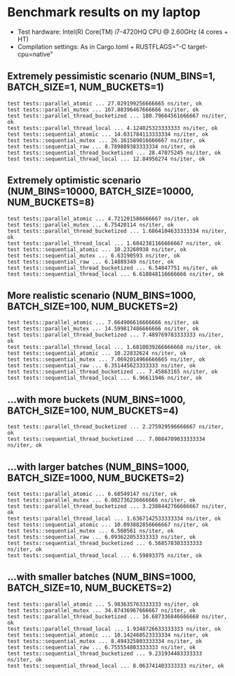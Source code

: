 # Benchmark results on my laptop

- Test hardware: Intel(R) Core(TM) i7-4720HQ CPU @ 2.60GHz (4 cores + HT)
- Compilation settings: As in Cargo.toml + RUSTFLAGS="-C target-cpu=native"

## Extremely pessimistic scenario (NUM_BINS=1, BATCH_SIZE=1, NUM_BUCKETS=1)

    test tests::parallel_atomic ... 27.029199256666665 ns/iter, ok
    test tests::parallel_mutex ... 167.88396467666666 ns/iter, ok
    test tests::parallel_thread_bucketized ... 180.79664561666667 ns/iter, ok
    test tests::parallel_thread_local ... 4.124025323333333 ns/iter, ok
    test tests::sequential_atomic ... 14.031784113333334 ns/iter, ok
    test tests::sequential_mutex ... 26.161589016666667 ns/iter, ok
    test tests::sequential_raw ... 8.789889383333334 ns/iter, ok
    test tests::sequential_thread_bucketized ... 28.47075245 ns/iter, ok
    test tests::sequential_thread_local ... 12.84956274 ns/iter, ok

## Extremely optimistic scenario (NUM_BINS=10000, BATCH_SIZE=10000, NUM_BUCKETS=8)

    test tests::parallel_atomic ... 4.721201586666667 ns/iter, ok
    test tests::parallel_mutex ... 6.75420114 ns/iter, ok
    test tests::parallel_thread_bucketized ... 1.6864104633333334 ns/iter, ok
    test tests::parallel_thread_local ... 1.6842381166666667 ns/iter, ok
    test tests::sequential_atomic ... 10.23260938 ns/iter, ok
    test tests::sequential_mutex ... 6.63190593 ns/iter, ok
    test tests::sequential_raw ... 6.14889349 ns/iter, ok
    test tests::sequential_thread_bucketized ... 6.54847751 ns/iter, ok
    test tests::sequential_thread_local ... 6.610848116666666 ns/iter, ok

## More realistic scenario (NUM_BINS=1000, BATCH_SIZE=100, NUM_BUCKETS=2)

    test tests::parallel_atomic ... 7.664906616666666 ns/iter, ok
    test tests::parallel_mutex ... 14.599817486666666 ns/iter, ok
    test tests::parallel_thread_bucketized ... 7.489769783333333 ns/iter, ok
    test tests::parallel_thread_local ... 1.6810039266666668 ns/iter, ok
    test tests::sequential_atomic ... 10.22832624 ns/iter, ok
    test tests::sequential_mutex ... 7.0692014966666665 ns/iter, ok
    test tests::sequential_raw ... 6.351445623333333 ns/iter, ok
    test tests::sequential_thread_bucketized ... 7.45863165 ns/iter, ok
    test tests::sequential_thread_local ... 6.96611946 ns/iter, ok

## ...with more buckets (NUM_BINS=1000, BATCH_SIZE=100, NUM_BUCKETS=4)

    test tests::parallel_thread_bucketized ... 2.275929596666667 ns/iter, ok
    test tests::sequential_thread_bucketized ... 7.0084709033333334 ns/iter, ok

## ...with larger batches (NUM_BINS=1000, BATCH_SIZE=1000, NUM_BUCKETS=2)

    test tests::parallel_atomic ... 6.68549147 ns/iter, ok
    test tests::parallel_mutex ... 6.002736236666666 ns/iter, ok
    test tests::parallel_thread_bucketized ... 3.2388442766666667 ns/iter, ok
    test tests::parallel_thread_local ... 1.6367142533333334 ns/iter, ok
    test tests::sequential_atomic ... 10.093882856666667 ns/iter, ok
    test tests::sequential_mutex ... 6.560561 ns/iter, ok
    test tests::sequential_raw ... 6.093622053333333 ns/iter, ok
    test tests::sequential_thread_bucketized ... 6.568578303333333 ns/iter, ok
    test tests::sequential_thread_local ... 6.59893375 ns/iter, ok

## ...with smaller batches (NUM_BINS=1000, BATCH_SIZE=10, NUM_BUCKETS=2)

    test tests::parallel_atomic ... 5.983635763333333 ns/iter, ok
    test tests::parallel_mutex ... 34.87436967666667 ns/iter, ok
    test tests::parallel_thread_bucketized ... 16.687336846666668 ns/iter, ok
    test tests::parallel_thread_local ... 1.9348726633333333 ns/iter, ok
    test tests::sequential_atomic ... 10.142460523333334 ns/iter, ok
    test tests::sequential_mutex ... 8.494325803333334 ns/iter, ok
    test tests::sequential_raw ... 6.755554803333333 ns/iter, ok
    test tests::sequential_thread_bucketized ... 9.231934483333333 ns/iter, ok
    test tests::sequential_thread_local ... 8.063741403333333 ns/iter, ok
